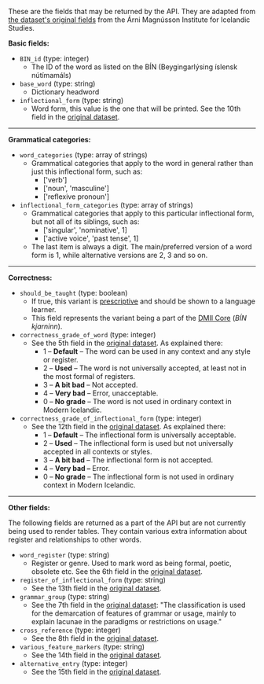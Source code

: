 These are the fields that may be returned by the API. They are adapted from [the dataset's original fields](https://bin.arnastofnun.is/DMII/LTdata/k-format/) from the Árni Magnússon Institute for Icelandic Studies.

**Basic fields:**

- `BIN_id` (type: integer)
  - The ID of the word as listed on the BÍN (Beygingarlýsing íslensk nútímamáls)
- `base_word` (type: string)
  - Dictionary headword
- `inflectional_form` (type: string)
  - Word form, this value is the one that will be printed. See the 10th field in the [original dataset](https://bin.arnastofnun.is/DMII/LTdata/k-format/).

---

**Grammatical categories:**

- `word_categories` (type: array of strings)
  - Grammatical categories that apply to the word in general rather than just this inflectional form, such as:
    - ['verb']
    - ['noun', 'masculine']
    - ['reflexive pronoun']
- `inflectional_form_categories` (type: array of strings)
  - Grammatical categories that apply to this particular inflectional form, but not all of its siblings, such as:
    - ['singular', 'nominative', 1]
    - ['active voice', 'past tense', 1]
  - The last item is always a digit. The main/preferred version of a word form is 1, while alternative versions are 2, 3 and so on.

---

**Correctness:**

- `should_be_taught` (type: boolean)
  - If true, this variant is [prescriptive](https://en.wikipedia.org/wiki/Linguistic_prescription) and should be shown to a language learner.
  - This field represents the variant being a part of the [DMII Core](https://bin.arnastofnun.is/DMII/dmii-core/) (_BÍN kjarninn_).
- `correctness_grade_of_word` (type: integer)
  - See the 5th field in the [original dataset](https://bin.arnastofnun.is/DMII/LTdata/k-format/). As explained there:
    - 1 – **Default** – The word can be used in any context and any style or register.
    - 2 – **Used** – The word is not universally accepted, at least not in the most formal of registers.
    - 3 – **A bit bad** – Not accepted.
    - 4 – **Very bad** – Error, unacceptable.
    - 0 – **No grade** – The word is not used in ordinary context in Modern Icelandic.
- `correctness_grade_of_inflectional_form` (type: integer)
  - See the 12th field in the [original dataset](https://bin.arnastofnun.is/DMII/LTdata/k-format/). As explained there:
    - 1 – **Default** – The inflectional form is universally acceptable.
    - 2 – **Used** – The inflectional form is used but not universally accepted in all contexts or styles.
    - 3 – **A bit bad** – The inflectional form is not accepted.
    - 4 – **Very bad –** Error.
    - 0 – **No grade** – The inflectional form is not used in ordinary context in Modern Icelandic.

---

**Other fields:**

The following fields are returned as a part of the API but are not currently being used to render tables. They contain various extra information about register and relationships to other words.

- `word_register` (type: string)
  - Register or genre. Used to mark word as being formal, poetic, obsolete etc. See the 6th field in the [original dataset](https://bin.arnastofnun.is/DMII/LTdata/k-format/).
- `register_of_inflectional_form` (type: string)
  - See the 13th field in the [original dataset](https://bin.arnastofnun.is/DMII/LTdata/k-format/).
- `grammar_group` (type: string)
  - See the 7th field in the [original dataset](https://bin.arnastofnun.is/DMII/LTdata/k-format/): "The classification is used for the demarcation of features of grammar or usage, mainly to explain lacunae in the paradigms or restrictions on usage."
- `cross_reference` (type: integer)
  - See the 8th field in the [original dataset](https://bin.arnastofnun.is/DMII/LTdata/k-format/).
- `various_feature_markers` (type: string)
  - See the 14th field in the [original dataset](https://bin.arnastofnun.is/DMII/LTdata/k-format/).
- `alternative_entry` (type: integer)
  - See the 15th field in the [original dataset](https://bin.arnastofnun.is/DMII/LTdata/k-format/).
